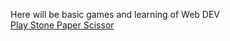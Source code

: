 Here will be basic games and learning of Web DEV
<br>
<a href="https://github.com/khushilohia/Games-Web-Dev/blob/main/Stone%20Paper%20Scissor/index.html">Play Stone Paper Scissor</a>

